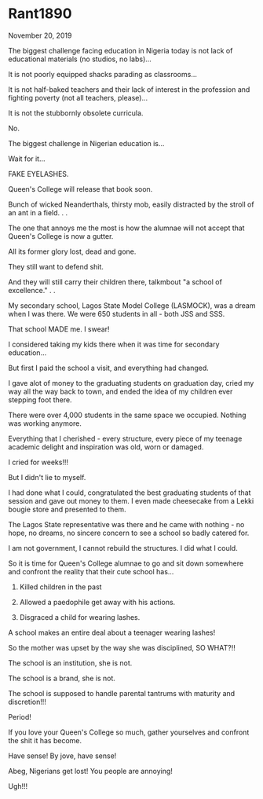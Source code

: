 # Rant1890 


November 20, 2019

The biggest challenge facing education in Nigeria today is not lack of educational materials (no studios, no labs)...

It is not poorly equipped shacks parading as classrooms...

It is not half-baked teachers and their lack of interest in the profession and fighting poverty (not all teachers, please)...

It is not the stubbornly obsolete curricula.

No.

The biggest challenge in Nigerian education is...

Wait for it...

FAKE EYELASHES.

Queen's College will release that book soon.

Bunch of wicked Neanderthals, thirsty mob, easily distracted by the stroll of an ant in a field. 
.
.

The one that annoys me the most is how the alumnae will not accept that Queen's College is now a gutter.

All its former glory lost, dead and gone.

They still want to defend shit.

And they will still carry their children there, talkmbout "a school of excellence."
.
.

My secondary school, Lagos State Model College (LASMOCK), was a dream when I was there. We were 650 students in all - both JSS and SSS.

That school MADE me. I swear!

I considered taking my kids there when it was time for secondary education...

But first I paid the school a visit, and everything had changed. 

I gave alot of money to the graduating students on graduation day, cried my way all the way back to town, and ended the idea of my children ever stepping foot there.

There were over 4,000 students in the same space we occupied. Nothing was working anymore.

Everything that I cherished - every structure, every piece of my teenage academic delight and inspiration was old, worn or damaged.

I cried for weeks!!!

But I didn't lie to myself.

I had done what I could, congratulated the best graduating students of that session and gave out money to them. I even made cheesecake from a Lekki bougie store and presented to them.

The Lagos State representative was there and he came with nothing - no hope, no dreams, no sincere concern to see a school so badly catered for.

I am not government, I cannot rebuild the structures. I did what I could. 

So it is time for Queen's College alumnae to go and sit down somewhere and confront the reality that their cute school has...

1. Killed children in the past

2. Allowed a paedophile get away with his actions.

3. Disgraced a child for wearing lashes.

A school makes an entire deal about a teenager wearing lashes!

So the mother was upset by the way she was disciplined, SO WHAT?!!

The school is an institution, she is not.

The school is a brand, she is not.

The school is supposed to handle parental tantrums with maturity and discretion!!!

Period!

If you love your Queen's College so much, gather yourselves and confront the shit it has become.

Have sense! By jove, have sense!

Abeg, Nigerians get lost! You people are annoying!

Ugh!!!